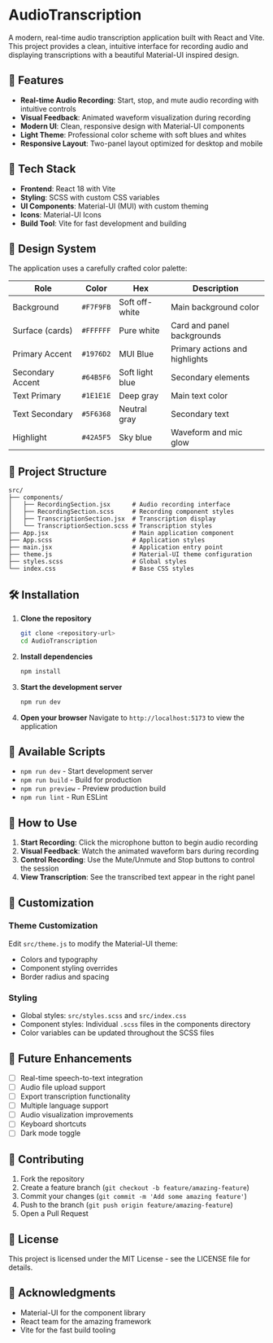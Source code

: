 # AudioTranscription

A modern, real-time audio transcription application built with React and Vite. This project provides a clean, intuitive interface for recording audio and displaying transcriptions with a beautiful Material-UI inspired design.

## 🎯 Features

- **Real-time Audio Recording**: Start, stop, and mute audio recording with intuitive controls
- **Visual Feedback**: Animated waveform visualization during recording
- **Modern UI**: Clean, responsive design with Material-UI components
- **Light Theme**: Professional color scheme with soft blues and whites
- **Responsive Layout**: Two-panel layout optimized for desktop and mobile

## 🚀 Tech Stack

- **Frontend**: React 18 with Vite
- **Styling**: SCSS with custom CSS variables
- **UI Components**: Material-UI (MUI) with custom theming
- **Icons**: Material-UI Icons
- **Build Tool**: Vite for fast development and building

## 🎨 Design System

The application uses a carefully crafted color palette:

| Role | Color | Hex | Description |
|------|-------|-----|-------------|
| Background | `#F7F9FB` | Soft off-white | Main background color |
| Surface (cards) | `#FFFFFF` | Pure white | Card and panel backgrounds |
| Primary Accent | `#1976D2` | MUI Blue | Primary actions and highlights |
| Secondary Accent | `#64B5F6` | Soft light blue | Secondary elements |
| Text Primary | `#1E1E1E` | Deep gray | Main text color |
| Text Secondary | `#5F6368` | Neutral gray | Secondary text |
| Highlight | `#42A5F5` | Sky blue | Waveform and mic glow |

## 📁 Project Structure

```
src/
├── components/
│   ├── RecordingSection.jsx      # Audio recording interface
│   ├── RecordingSection.scss     # Recording component styles
│   ├── TranscriptionSection.jsx  # Transcription display
│   └── TranscriptionSection.scss # Transcription styles
├── App.jsx                       # Main application component
├── App.scss                      # Application styles
├── main.jsx                      # Application entry point
├── theme.js                      # Material-UI theme configuration
├── styles.scss                   # Global styles
└── index.css                     # Base CSS styles
```

## 🛠️ Installation

1. **Clone the repository**
   ```bash
   git clone <repository-url>
   cd AudioTranscription
   ```

2. **Install dependencies**
   ```bash
   npm install
   ```

3. **Start the development server**
   ```bash
   npm run dev
   ```

4. **Open your browser**
   Navigate to `http://localhost:5173` to view the application

## 📜 Available Scripts

- `npm run dev` - Start development server
- `npm run build` - Build for production
- `npm run preview` - Preview production build
- `npm run lint` - Run ESLint

## 🎵 How to Use

1. **Start Recording**: Click the microphone button to begin audio recording
2. **Visual Feedback**: Watch the animated waveform bars during recording
3. **Control Recording**: Use the Mute/Unmute and Stop buttons to control the session
4. **View Transcription**: See the transcribed text appear in the right panel

## 🔧 Customization

### Theme Customization
Edit `src/theme.js` to modify the Material-UI theme:
- Colors and typography
- Component styling overrides
- Border radius and spacing

### Styling
- Global styles: `src/styles.scss` and `src/index.css`
- Component styles: Individual `.scss` files in the components directory
- Color variables can be updated throughout the SCSS files

## 🚧 Future Enhancements

- [ ] Real-time speech-to-text integration
- [ ] Audio file upload support
- [ ] Export transcription functionality
- [ ] Multiple language support
- [ ] Audio visualization improvements
- [ ] Keyboard shortcuts
- [ ] Dark mode toggle

## 🤝 Contributing

1. Fork the repository
2. Create a feature branch (`git checkout -b feature/amazing-feature`)
3. Commit your changes (`git commit -m 'Add some amazing feature'`)
4. Push to the branch (`git push origin feature/amazing-feature`)
5. Open a Pull Request

## 📄 License

This project is licensed under the MIT License - see the LICENSE file for details.

## 🙏 Acknowledgments

- Material-UI for the component library
- React team for the amazing framework
- Vite for the fast build tooling